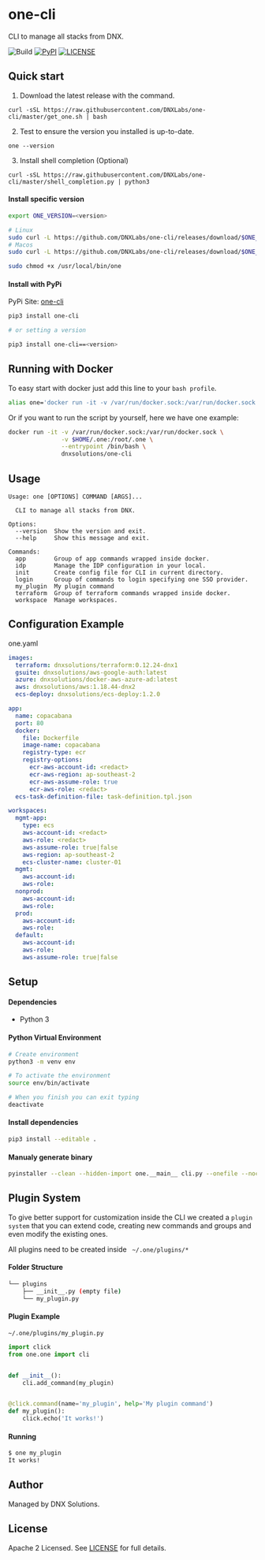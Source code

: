 # one-cli

CLI to manage all stacks from DNX.

![Build](https://github.com/DNXLabs/one-cli/workflows/Build/badge.svg)
[![PyPI](https://badge.fury.io/py/one-cli.svg)](https://pypi.python.org/pypi/one-cli/)
[![LICENSE](https://img.shields.io/github/license/DNXLabs/one-cli)](https://github.com/DNXLabs/one-cli/blob/master/LICENSE)

## Quick start

1. Download the latest release with the command.
```
curl -sSL https://raw.githubusercontent.com/DNXLabs/one-cli/master/get_one.sh | bash
```

2. Test to ensure the version you installed is up-to-date.
```
one --version
```

3. Install shell completion (Optional)
```
curl -sSL https://raw.githubusercontent.com/DNXLabs/one-cli/master/shell_completion.py | python3
```

#### Install specific version
```bash
export ONE_VERSION=<version>

# Linux
sudo curl -L https://github.com/DNXLabs/one-cli/releases/download/$ONE_VERSION/one_linux_amd64 -o /usr/local/bin/one
# Macos
sudo curl -L https://github.com/DNXLabs/one-cli/releases/download/$ONE_VERSION/one_macos_amd64 -o /usr/local/bin/one

sudo chmod +x /usr/local/bin/one
```

#### Install with PyPi
PyPi Site: [one-cli](https://pypi.org/project/one-cli)
```bash
pip3 install one-cli

# or setting a version

pip3 install one-cli==<version>
```

## Running with Docker
To easy start with docker just add this line to your `bash profile`.
```bash
alias one='docker run -it -v /var/run/docker.sock:/var/run/docker.sock -v $(pwd):/root -v $HOME/.one:/root/.one dnxsolutions/one-cli'
```

Or if you want to run the script by yourself, here we have one example:
```bash
docker run -it -v /var/run/docker.sock:/var/run/docker.sock \
               -v $HOME/.one:/root/.one \
               --entrypoint /bin/bash \
               dnxsolutions/one-cli
```

## Usage
```
Usage: one [OPTIONS] COMMAND [ARGS]...

  CLI to manage all stacks from DNX.

Options:
  --version  Show the version and exit.
  --help     Show this message and exit.

Commands:
  app        Group of app commands wrapped inside docker.
  idp        Manage the IDP configuration in your local.
  init       Create config file for CLI in current directory.
  login      Group of commands to login specifying one SSO provider.
  my_plugin  My plugin command
  terraform  Group of terraform commands wrapped inside docker.
  workspace  Manage workspaces.
```

## Configuration Example
one.yaml
```yaml
images:
  terraform: dnxsolutions/terraform:0.12.24-dnx1
  gsuite: dnxsolutions/aws-google-auth:latest
  azure: dnxsolutions/docker-aws-azure-ad:latest
  aws: dnxsolutions/aws:1.18.44-dnx2
  ecs-deploy: dnxsolutions/ecs-deploy:1.2.0

app:
  name: copacabana
  port: 80
  docker:
    file: Dockerfile
    image-name: copacabana
    registry-type: ecr
    registry-options:
      ecr-aws-account-id: <redact>
      ecr-aws-region: ap-southeast-2
      ecr-aws-assume-role: true
      ecr-aws-role: <redact>
  ecs-task-definition-file: task-definition.tpl.json

workspaces:
  mgmt-app:
    type: ecs
    aws-account-id: <redact>
    aws-role: <redact>
    aws-assume-role: true|false
    aws-region: ap-southeast-2
    ecs-cluster-name: cluster-01
  mgmt:
    aws-account-id:
    aws-role:
  nonprod:
    aws-account-id:
    aws-role:
  prod:
    aws-account-id:
    aws-role:
  default:
    aws-account-id:
    aws-role:
    aws-assume-role: true|false
```

## Setup

#### Dependencies
- Python 3

#### Python Virtual Environment
```bash
# Create environment
python3 -m venv env

# To activate the environment
source env/bin/activate

# When you finish you can exit typing
deactivate
```

#### Install dependencies

```bash
pip3 install --editable .
```

#### Manualy generate binary
```bash
pyinstaller --clean --hidden-import one.__main__ cli.py --onefile --noconsole -n one
```

## Plugin System
To give better support for customization inside the CLI we created a `plugin system` that you can extend code, creating new commands and groups and even modify the existing ones.

All plugins need to be created inside ` ~/.one/plugins/*`

#### Folder Structure
```bash
└── plugins
    ├── __init__.py (empty file)
    └── my_plugin.py
```

#### Plugin Example
`~/.one/plugins/my_plugin.py`
```python
import click
from one.one import cli


def __init__():
    cli.add_command(my_plugin)


@click.command(name='my_plugin', help='My plugin command')
def my_plugin():
    click.echo('It works!')
```

#### Running
```bash
$ one my_plugin
It works!
```

## Author
Managed by DNX Solutions.

## License
Apache 2 Licensed. See [LICENSE](https://github.com/DNXLabs/one-cli/blob/master/LICENSE) for full details.